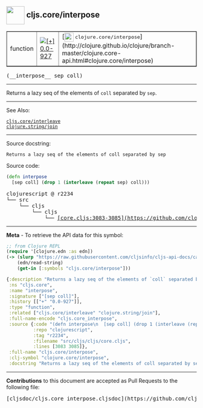 ## <img width="48px" valign="middle" src="http://i.imgur.com/Hi20huC.png"> cljs.core/interpose

 <table border="1">
<tr>

<td>function</td>
<td><a href="https://github.com/cljsinfo/cljs-api-docs/tree/0.0-927"><img valign="middle" alt="[+] 0.0-927" src="https://img.shields.io/badge/+-0.0--927-lightgrey.svg"></a> </td>
<td>
[<img height="24px" valign="middle" src="http://i.imgur.com/1GjPKvB.png"> <samp>clojure.core/interpose</samp>](http://clojure.github.io/clojure/branch-master/clojure.core-api.html#clojure.core/interpose)
</td>
</tr>
</table>

 <samp>
(__interpose__ sep coll)<br>
</samp>

---

Returns a lazy seq of the elements of `coll` separated by `sep`.

---


See Also:

[`cljs.core/interleave`](cljs.core_interleave.md)<br>
[`clojure.string/join`](clojure.string_join.md)<br>

---

Source docstring:

```
Returns a lazy seq of the elements of coll separated by sep
```

Source code:

```clj
(defn interpose
  [sep coll] (drop 1 (interleave (repeat sep) coll)))
```

 <pre>
clojurescript @ r2234
└── src
    └── cljs
        └── cljs
            └── <ins>[core.cljs:3083-3085](https://github.com/clojure/clojurescript/blob/r2234/src/cljs/cljs/core.cljs#L3083-L3085)</ins>
</pre>


---

__Meta__ - To retrieve the API data for this symbol:

```clj
;; from Clojure REPL
(require '[clojure.edn :as edn])
(-> (slurp "https://raw.githubusercontent.com/cljsinfo/cljs-api-docs/catalog/cljs-api.edn")
    (edn/read-string)
    (get-in [:symbols "cljs.core/interpose"]))
```

```clj
{:description "Returns a lazy seq of the elements of `coll` separated by `sep`.",
 :ns "cljs.core",
 :name "interpose",
 :signature ["[sep coll]"],
 :history [["+" "0.0-927"]],
 :type "function",
 :related ["cljs.core/interleave" "clojure.string/join"],
 :full-name-encode "cljs.core_interpose",
 :source {:code "(defn interpose\n  [sep coll] (drop 1 (interleave (repeat sep) coll)))",
          :repo "clojurescript",
          :tag "r2234",
          :filename "src/cljs/cljs/core.cljs",
          :lines [3083 3085]},
 :full-name "cljs.core/interpose",
 :clj-symbol "clojure.core/interpose",
 :docstring "Returns a lazy seq of the elements of coll separated by sep"}

```

---

__Contributions__ to this document are accepted as Pull Requests to the following file:

 <pre>
[cljsdoc/cljs.core_interpose.cljsdoc](https://github.com/cljsinfo/cljs-api-docs/blob/master/cljsdoc/cljs.core_interpose.cljsdoc)
</pre>

